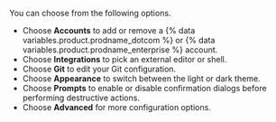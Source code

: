 You can choose from the following options.
- Choose **Accounts** to add or remove a {% data variables.product.prodname_dotcom %} or {% data variables.product.prodname_enterprise %} account.
- Choose **Integrations** to pick an external editor or shell.
- Choose **Git** to edit your Git configuration.
- Choose **Appearance** to switch between the light or dark theme.
- Choose **Prompts** to enable or disable confirmation dialogs before performing destructive actions.
- Choose **Advanced** for more configuration options.
